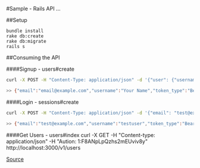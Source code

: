 #Sample - Rails API
...

##Setup
```
bundle install
rake db:create
rake db:migrate
rails s
```

##Consuming the API

####Signup - users#create
```bash
curl -X POST -H "Content-Type: application/json" -d '{"user": {"username": "testuser", "email": "tests@example.com", "password": "12341234", "password_confirmation": "12341234"}}' http://localhost:3000/v1/users

>> {"email":"email@example.com","username":"Your Name","token_type":"Bearer","user_id":2,"access_token":"1:F8ANpLpQzhs2mEUviv8y"}
```

####Login - sessions#create
```bash
curl -X POST -H "Content-Type: application/json" -d '{"email": "test@example.com", "password": "12341234"}' http://localhost:3000/v1/login

>> {"email":"test@example.com","username":"testuser","token_type":"Bearer","user_id":1,"access_token":"1:F8ANpLpQzhs2mEUviv8y"}
```

####Get Users - users#index
curl -X GET -H "Content-type: application/json" -H "Aution: 1:F8ANpLpQzhs2mEUviv8y" http://localhost:3000/v1/users

<a href="https://github.com/FancyPixel/small-rails">Source</a>
